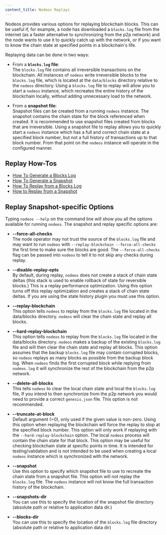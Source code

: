 ```yaml
---
content_title: Nodeos Replays
---
```


Nodeos provides various options for replaying blockchain blocks. This can be useful if, for example, a node has downloaded a `blocks.log` file from the internet (as a faster alternative to synchronizing from the p2p network) and the node wants to use it to quickly catch up with the network, or if you want to know the chain state at specified points in a blockchain's life.

Replaying data can be done in two ways:

- From a **`blocks.log` file**:  
The `blocks.log` file contains all irreversible transactions on the blockchain. All instances of `nodeos` write irreversible blocks to the `blocks.log` file, which is located at the `data/blocks` directory relative to the `nodeos` directory. Using a `blocks.log` file to replay will allow you to start a `nodeos` instance, which recreates the entire history of the blockchain locally, without adding unnecessary load to the network.

- From a **snapshot file**:  
Snapshot files can be created from a running `nodeos` instance. The snapshot contains the chain state for the block referenced when created. It is recommended to use snapshot files created from blocks that are irreversible. Using a snapshot file to replay allows you to quickly start a `nodeos` instance which has a full and correct chain state at a specified block number, but not a full history of transactions up to that block number. From that point on the `nodeos` instance will operate in the configured manner.

## Replay How-Tos

* [How To Generate a Blocks Log](how-to-generate-a-blocks.log.md)
* [How To Generate a Snapshot](how-to-generate-a-snapshot.md)
* [How To Replay from a Blocks Log](how-to-replay-from-a-blocks.log.md)
* [How to Replay from a Snapshot](how-to-replay-from-a-snapshot.md)

## Replay Snapshot-specific Options

Typing `nodeos --help` on the command line will show you all the options available for running `nodeos`. The snapshot and replay specific options are:

 - **--force-all-checks**  
The node operator may not trust the source of the `blocks.log` file and may want to run `nodeos` with `--replay-blockchain --force-all-checks` the first time to make sure the blocks are good. The `--force-all-checks` flag can be passed into `nodeos` to tell it to not skip any checks during replay.

 - **--disable-replay-opts**  
By default, during replay, `nodeos` does not create a stack of chain state deltas (this stack is used to enable rollback of state for reversible blocks.) This is a replay performance optimization. Using this option turns off this replay optimization and creates a stack of chain state deltas. If you are using the state history plugin you must use this option.

 - **--replay-blockchain**  
This option tells `nodeos` to replay from the `blocks.log` file located in the data/blocks directory. `nodeos` will clear the chain state and replay all blocks.

 - **--hard-replay-blockchain**  
This option tells `nodeos` to replay from the `blocks.log` file located in the data/blocks directory. `nodeos` makes a backup of the existing `blocks.log` file and will then clear the chain state and replay all blocks. This option assumes that the backup `blocks.log` file may contain corrupted blocks, so `nodeos` replays as many blocks as possible from the backup block log. When `nodeos` finds the first corrupted block while replying from `nodeos.log` it will synchronize the rest of the blockchain from the p2p network.

 - **--delete-all-blocks**  
This tells `nodeos` to clear the local chain state and local the `blocks.log` file, If you intend to then synchronize from the p2p network you would need to provide a correct `genesis.json` file. This option is not recommended.

 - **--truncate-at-block**  
Default argument (=0), only used if the given value is non-zero.
Using this option when replaying the blockchain will force the replay to stop at the specified block number. This option will only work if replaying with the `--hard-replay-blockchain` option. The local `nodeos` process will contain the chain state for that block. This option may be useful for checking blockchain state at specific points in time. It is intended for testing/validation and is not intended to be used when creating a local `nodeos` instance which is synchronized with the network.  
 
 - **--snapshot**  
Use this option to specify which snapshot file to use to recreate the chain state from a snapshot file. This option will not replay the `blocks.log` file. The `nodeos` instance will not know the full transaction history of the blockchain. 

 - **--snapshots-dir**  
You can use this to specify the location of the snapshot file directory  (absolute path or relative to application data dir.)

 - **--blocks-dir**  
You can use this to specify the location of the `blocks.log` file directory  (absolute path or relative to application data dir)
